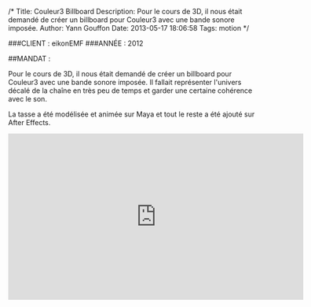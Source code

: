 /*
Title: Couleur3 Billboard
Description: Pour le cours de 3D, il nous était demandé de créer un billboard pour Couleur3 avec une bande sonore imposée.
Author: Yann Gouffon
Date: 2013-05-17 18:06:58
Tags: motion
*/

###CLIENT : eikonEMF
###ANNÉE : 2012

##MANDAT :

Pour le cours de 3D, il nous était demandé de créer un billboard pour Couleur3 avec une bande sonore imposée. Il fallait représenter l'univers décalé de la chaîne en très peu de temps et garder une certaine cohérence avec le son.

La tasse a été modélisée et animée sur Maya et tout le reste a été ajouté sur After Effects. 

<iframe width="601" height="338" frameborder="0" allowfullscreen="" mozallowfullscreen="" webkitallowfullscreen="" src="http://player.vimeo.com/video/37753755?title=0&amp;byline=0&amp;portrait=0&amp;color=2d95e3"></iframe>
